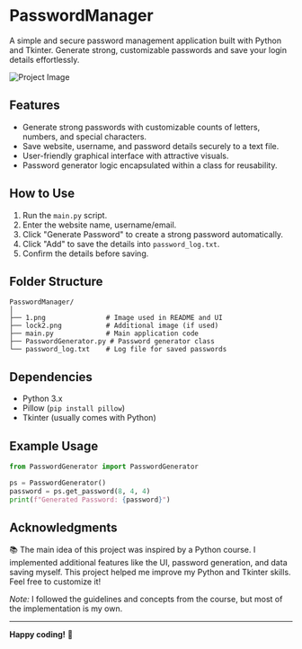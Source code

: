 # PasswordManager

A simple and secure password management application built with Python and Tkinter. Generate strong, customizable passwords and save your login details effortlessly.

![Project Image](1.png)

## Features
- Generate strong passwords with customizable counts of letters, numbers, and special characters.
- Save website, username, and password details securely to a text file.
- User-friendly graphical interface with attractive visuals.
- Password generator logic encapsulated within a class for reusability.

## How to Use
1. Run the `main.py` script.
2. Enter the website name, username/email.
3. Click "Generate Password" to create a strong password automatically.
4. Click "Add" to save the details into `password_log.txt`.
5. Confirm the details before saving.

## Folder Structure
```
PasswordManager/
│
├── 1.png               # Image used in README and UI
├── lock2.png           # Additional image (if used)
├── main.py             # Main application code
├── PasswordGenerator.py # Password generator class
└── password_log.txt    # Log file for saved passwords
```

## Dependencies
- Python 3.x
- Pillow (`pip install pillow`)
- Tkinter (usually comes with Python)

## Example Usage
```python
from PasswordGenerator import PasswordGenerator

ps = PasswordGenerator()
password = ps.get_password(8, 4, 4)
print(f"Generated Password: {password}")
```

## Acknowledgments
📚 The main idea of this project was inspired by a Python course. I implemented additional features like the UI, password generation, and data saving myself. This project helped me improve my Python and Tkinter skills. Feel free to customize it!

*Note:* I followed the guidelines and concepts from the course, but most of the implementation is my own.

---

**Happy coding!** 🚀
